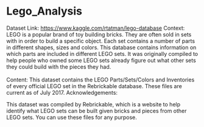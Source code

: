 # Lego_Analysis
Dataset Link: https://www.kaggle.com/rtatman/lego-database
Context:
LEGO is a popular brand of toy building bricks. They are often sold in sets with in order to build a specific object. Each set contains a number of parts in different shapes, sizes and colors. This database contains information on which parts are included in different LEGO sets. It was originally compiled to help people who owned some LEGO sets already figure out what other sets they could build with the pieces they had.
<br><br>
Content:
This dataset contains the LEGO Parts/Sets/Colors and Inventories of every official LEGO set in the Rebrickable database. These files are current as of July 2017.
Acknowledgements:

This dataset was compiled by Rebrickable, which is a website to help identify what LEGO sets can be built given bricks and pieces from other LEGO sets. You can use these files for any purpose.
